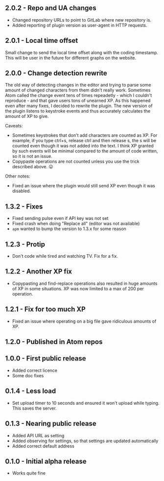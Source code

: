 ## 2.0.2 - Repo and UA changes

* Changed repository URLs to point to GitLab where new repository is.
* Added reporting of plugin version as user-agent in HTTP requests.

## 2.0.1 - Local time offset

Small change to send the local time offset along with the coding timestamp. This will be
user in the future for different graphs on the website.

## 2.0.0 - Change detection rewrite

The old way of detecting changes in the editor and trying to parse some amount of changed characters from them didn't really work. Sometimes Atom called the change event tens of times repeadetly - which I couldn't reproduce - and that gave users tons of unearned XP. As this happened even after many fixes, I decided to rewrite the plugin. The new version of the plugin listens to keystroke events and thus accurately calculates the amount of XP to give.

Caveats:

* Sometimes keystrokes that don't add characters are counted as XP. For example, if you type ctrl+s, release ctrl and then release s, the s will be counted even though it was not added into the text. I think XP granted by such events will be minimal compared to the amount of code written, so it is not an issue.
* Copypaste operations are not counted unless you use the trick described above. 😛

Other notes:

* Fixed an issue where the plugin would still send XP even though it was disabled.

## 1.3.2 - Fixes

* Fixed sending pulse even if API key was not set
* Fixed crash when doing "Replace all" (editor was not available)
* `apm` wanted to bump the version to 1.3.x for some reason

## 1.2.3 - Protip

* Don't code while tired and watching TV. Fix for a fix.

## 1.2.2 - Another XP fix

* Copypasting and find-replace operations also resulted in huge amounts of XP in some situations. XP was now limited to a max of 200 per operation.

## 1.2.1 - Fix for too much XP

* Fixed an issue where operating on a big file gave ridiculous amounts of XP.

## 1.2.0 - Published in Atom repos

## 1.0.0 - First public release
* Added correct licence
* Some doc fixes

## 0.1.4 - Less load
* Set upload timer to 10 seconds and ensured it won't upload while typing. This saves the server.

## 0.1.3 - Nearing public release
* Added API URL as setting
* Added observing for settings, so that settings are updated automatically
* Added correct default address

## 0.1.0 - Initial alpha release
* Works quite fine
